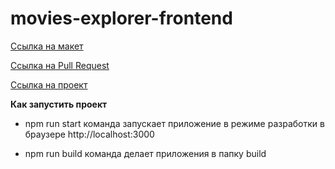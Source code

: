 # movies-explorer-frontend

[Ссылка на макет](https://disk.yandex.ru/d/QRU2jq2zwFQ_lg)

[Ссылка на Pull Request](https://github.com/tstmnr/movies-explorer-frontend/pull/5)

[Ссылка на проект](https://tstmnr.diploma.nomoredomains.rocks)

**Как запустить проект**

* npm run start
команда запускает приложение в режиме разработки в браузере http://localhost:3000

* npm run build
команда делает приложения в папку build